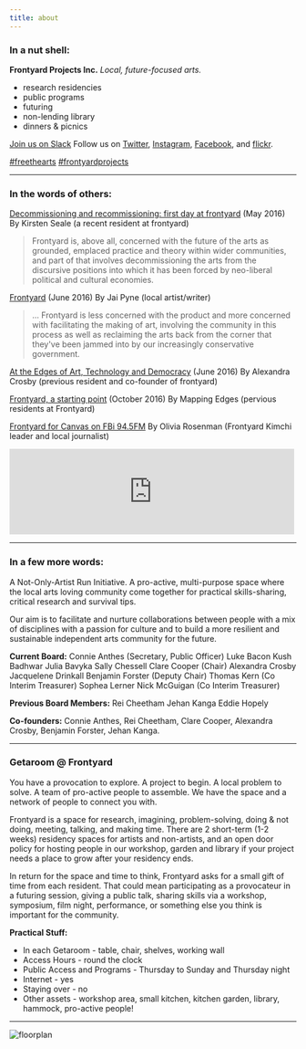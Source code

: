 ```yaml
---
title: about
---
```


### In a nut shell:

**Frontyard Projects Inc.**
*Local, future-focused arts.*

- research residencies
- public programs
- futuring
- non-lending library
- dinners & picnics

[Join us on Slack](https://frontyard-slackin.herokuapp.com/)
Follow us on [Twitter](https://twitter.com/Frontyard_Inc), [Instagram](https://www.instagram.com/frontyardorg/), [Facebook](https://www.facebook.com/Frontyard-144414939266114/), and [flickr](https://www.flickr.com/photos/139358427@N03/albums).

[\#freethearts](https://twitter.com/hashtag/freethearts) [\#frontyardprojects](https://twitter.com/hashtag/frontyardprojects)

-----

### In the words of others:

[Decommissioning and recommissioning: first day at frontyard](https://marketsplacescities.wordpress.com/2016/05/26/decommissioning-and-recommissioning-first-day-at-frontyard/) (May 2016)
By Kirsten Seale (a recent resident at frontyard)

> Frontyard is, above all, concerned with the future of the arts as grounded, emplaced practice and theory within wider communities, and part of that involves decommissioning the arts from the discursive positions into which it has been forced by neo-liberal political and cultural economies.

[Frontyard](http://thethousands.com.au/sydney/stray/frontyard) (June 2016)
By Jai Pyne (local artist/writer)

> ... Frontyard is less concerned with the product and more concerned with facilitating the making of art, involving the community in this process as well as reclaiming the arts back from the corner that they've been jammed into by our increasingly conservative government.

[At the Edges of Art, Technology and Democracy](https://www.openaustraliafoundation.org.au/2016/06/07/at-the-edges-of-art-and-technology/) (June 2016)
By Alexandra Crosby (previous resident and co-founder of frontyard)

[Frontyard, a starting point](http://walkinglab.org/frontyard-a-starting-point/) (October 2016)
By Mapping Edges (pervious residents at Frontyard)

[Frontyard for Canvas on FBi 94.5FM](https://archive.org/details/Frontyardoncanvas)
By Olivia Rosenman (Frontyard Kimchi leader and local journalist)

<iframe src="https://archive.org/embed/Frontyardoncanvas" width="500" frameborder="0" webkitallowfullscreen="true" mozallowfullscreen="true" allowfullscreen></iframe>

* * * *

### In a few more words:

A Not-Only-Artist Run Initiative. A pro-active, multi-purpose space where the local arts loving community come together for practical skills-sharing, critical research and survival tips.

Our aim is to facilitate and nurture collaborations between people with a mix of disciplines with a passion for culture and to build a more resilient and sustainable independent arts community for the future.

**Current Board:**
Connie Anthes (Secretary, Public Officer)
Luke Bacon
Kush Badhwar
Julia Bavyka
Sally Chessell
Clare Cooper (Chair)
Alexandra Crosby
Jacquelene Drinkall
Benjamin Forster (Deputy Chair)
Thomas Kern (Co Interim Treasurer)
Sophea Lerner
Nick McGuigan (Co Interim Treasurer)

**Previous Board Members:**
Rei Cheetham
Jehan Kanga
Eddie Hopely

**Co-founders:**
Connie Anthes, Rei Cheetham, Clare Cooper, Alexandra Crosby,
Benjamin Forster, Jehan Kanga.

* * * *

### Getaroom @ Frontyard

You have a provocation to explore. A project to begin. A local problem to solve. A team of pro-active people to assemble. We have the space and a network of people to connect you with.

Frontyard is a space for research, imagining, problem-solving, doing & not doing, meeting, talking, and making time. There are 2 short-term (1-2 weeks) residency spaces for artists and non-artists, and an open door policy for hosting people in our workshop, garden and library if your project needs a place to grow after your residency ends.

In return for the space and time to think, Frontyard asks for a small gift of time from each resident. That could mean participating as a provocateur in a futuring session, giving a public talk, sharing skills via a workshop, symposium, film night, performance, or something else you think is important for the community.

**Practical Stuff:**

- In each Getaroom - table, chair, shelves, working wall
- Access Hours - round the clock
- Public Access and Programs - Thursday to Sunday and Thursday night
- Internet - yes
- Staying over - no
- Other assets - workshop area, small kitchen, kitchen garden, library, hammock, pro-active people!

------

![floorplan](/images/floorplan.jpg)
